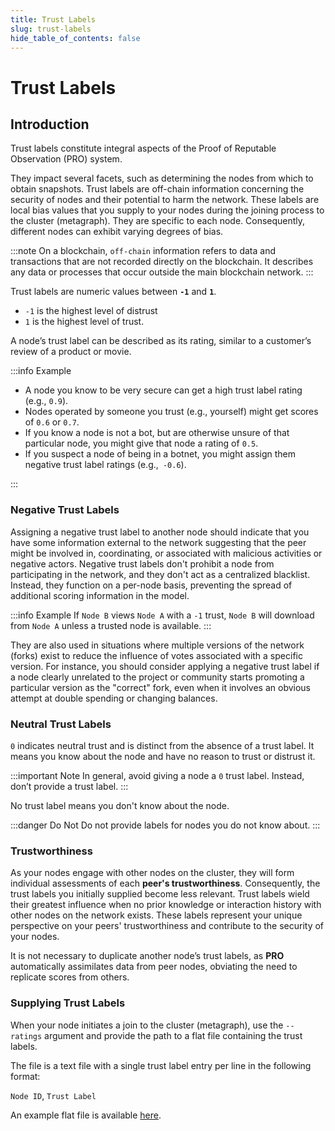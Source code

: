 ```yaml
---
title: Trust Labels
slug: trust-labels
hide_table_of_contents: false
---
```


# Trust Labels

## Introduction

Trust labels constitute integral aspects of the Proof of Reputable Observation (PRO) system.

They impact several facets, such as determining the nodes from which to obtain snapshots. Trust
labels are off-chain information concerning the security of nodes and their potential to harm the
network. These labels are local bias values that you supply to your nodes during the joining process
to the cluster (metagraph). They are specific to each node. Consequently, different nodes can
exhibit varying degrees of bias.

:::note
On a blockchain, `off-chain` information refers to data and transactions that are not recorded
directly on the blockchain. It describes any data or processes that occur outside the main
blockchain network.
:::

Trust labels are numeric values between **`-1`** and **`1`**.

- `-1` is the highest level of distrust
- `1` is the highest level of trust.

A node’s trust label can be described as its rating, similar to a customer’s review of a product or
movie.

:::info Example

- A node you know to be very secure can get a high trust label rating (e.g., `0.9`).
- Nodes operated by someone you trust (e.g., yourself) might get scores of `0.6` or `0.7`.
- If you know a node is not a bot, but are otherwise unsure of that particular node, you might give
  that node a rating of `0.5`.
- If you suspect a node of being in a botnet, you might assign them negative trust label ratings
  (e.g.,` -0.6`).

:::

### Negative Trust Labels

Assigning a negative trust label to another node should indicate that you have some information
external to the network suggesting that the peer might be involved in, coordinating, or
associated with malicious activities or negative actors. Negative trust labels don't prohibit a node
from participating in the network, and they don't act as a centralized blacklist. Instead, they
function on a per-node basis, preventing the spread of additional scoring information in the model.

:::info Example
If `Node B` views `Node A` with a `-1` trust, `Node B` will download from `Node A` unless a trusted node is available.
:::

They are also used in situations where multiple versions of the network (forks) exist to reduce the
influence of votes associated with a specific version. For instance, you should consider applying a
negative trust label if a node clearly unrelated to the project or community starts promoting a
particular version as the "correct" fork, even when it involves an obvious attempt at double
spending or changing balances.

### Neutral Trust Labels

`0` indicates neutral trust and is distinct from the absence of a trust label. It means you know
about the node and have no reason to trust or distrust it.

:::important Note
In general, avoid giving a node a `0` trust label. Instead, don’t provide a trust label.
:::

No trust label means you don't know about the node.

:::danger Do Not
Do not provide labels for nodes you do not know about.
:::

### Trustworthiness

As your nodes engage with other nodes on the cluster, they will form individual assessments of
each **peer's trustworthiness**. Consequently, the trust labels you initially supplied become less
relevant. Trust labels wield their greatest influence when no prior knowledge or interaction history
with other nodes on the network exists. These labels represent your unique perspective on your
peers' trustworthiness and contribute to the security of your nodes.

It is not necessary to duplicate another node’s trust labels, as **PRO** automatically assimilates
data from peer nodes, obviating the need to replicate scores from others.

### Supplying Trust Labels

When your node initiates a join to the cluster (metagraph), use the `--ratings` argument and
provide the path to a flat file containing the trust labels.

The file is a text file with a single trust label entry per line in the following format:

`Node ID`, `Trust Label`

An example flat file is available [here](https://github.com/Constellation-Labs/tessellation/blob/develop/modules/sdk/src/test/resources/ratings.sample.csv).
